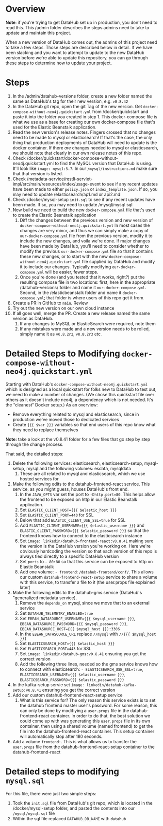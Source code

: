 # Overview

**Note**: if you're trying to get DataHub set up in production, you don't need to read this. This /admin folder describes the steps admins need to take to update and maintain this project.

When a new version of DataHub comes out, the admins of this project need to take a few steps. Those steps are described below in detail. If we have been slacking and you want to attempt to update to the new DataHub version before we're able to update this repository, you can go through these steps to determine how to update your project.

# Steps
1. In the /admin/datahub-versions folder, create a new folder named the same as DataHub's tag for their new version, e.g. `v0.8.42`
2. In the DataHub git repo, open the git Tag of the new version. Get `docker-compose-without-neo4j.quickstart.yml` from /docker/quickstart and paste it into the folder you created in step 1. This docker-compose file is what we use as a base for creating our own docker-compose file that's used for the Elastic Beanstalk application.
3. Read the new version's release notes. Fingers crossed that no changes need to be made to mysql or elasticsearch! If that's the case, the only thing that production deployments of DataHub will need to update is the docker container. If there *are* changes needed to mysql or elasticsearch, we should note that clearly in our own release notes of this repo. 
4. Check /docker/quickstart/docker-compose-without-neo4j.quickstart.yml to find the MySQL version that DataHub is using. It'll look like `image: mysql:5.7`. In our `/mysql/instructions.md` make sure that that version is listed.
5. Check /metadata-service/restli-servlet-impl/src/main/resources/index/usage-event to see if any recent updates have been made to either `policy.json` or `index_template.json`. If so, you may need to update /elasticsearch/ap1.md or api2.md
6. Check /docker/mysql-setup `init.sql` to see if any recent updates have been made. If so, you may need to update /mysql/mysql.sql
7. Now build we need to build the new `docker-compose.yml` file that's used to create the Elastic Beanstalk application
    1. Diff the changes between the previous version and new version of `docker-compose-without-neo4j.quickstart.yml` In most cases the changes are very minor, and thus we can simply make a copy of `our-docker-compose.yml` file from the previous version, modify it to include the new changes, and voila we're done. If major changes have been made by DataHub, you'll need to consider whether to modify the previous `our-docker-compose.yml` file so that it contains these new changes, or to start with the new `docker-compose-without-neo4j.quickstart.yml` file supplied by DataHub and modify it to include our changes. Typically modifying `our-docker-compose.yml` will be easier, fewer steps.
    2. Once you're done (and you tested that it works, right?) put the resulting compose file in two locations: first, here in the appropriate /datahub-versions/ folder and name it `our-docker-compose.yml`. Second, in the /elasticbeanstalk folder and name it `docker-compose.yml`; that folder is where users of this repo get it from.
8. Create a PR in GitHub to `main`. Review
9. Try out the new version on our own cloud instance
10. If all goes well, merge the PR. Create a new release named the same version as DataHub.
    1. If any changes to MySQL or ElasticSearch were required, note them
    2. If any mistakes were made and a new version needs to be rolled, simply name it as `v0.8.2r2`, `v0.8.2r3` etc.

# Detailed Steps to Modifying `docker-compose-without-neo4j.quickstart.yml`
Starting with DataHub's `docker-compose-without-neo4j.quickstart.yml` which is designed as a local quickstart for folks new to DataHub to test out, we need to make a number of changes. (We chose this quickstart file over others as it doesn't include neo4j, a dependency which is not needed. It's the "cleanest" Docker setup.) As an overview:
- Remove everything related to mysql and elasticsearch, since in production we've moved those to dedicated services
- Create `{{{ $var }}}` variables so that end users of this repo know what they need to replace themselves

**Note:** take a look at the v0.8.41 folder for a few files that go step by step through the change process.

That said, the detailed steps:
1. Delete the following services: elasticsearch, elasticsearch-setup, mysql-setup, mysql and the following volumes: esdata, mysqldata
   1. These are all related to mysql and elasticsearch, which we use hosted services for
2. Make the following edits to the datahub-frontend-react service. This service, as you might guess, houses DataHub's front end.
   1. In the `JAVA_OPTS` var set the port to `-Dhttp.port=80`. This helps allow the frontend to be exposed on http in our Elastic Beanstalk application.
   2. Set `ELASTIC_CLIENT_HOST={{{ $elastic_host }}}` 
   3. Set `ELASTIC_CLIENT_PORT=443` for SSL
   4. Below that add `ELASTIC_CLIENT_USE_SSL=true` for SSL
   5. Add `ELASTIC_CLIENT_USERNAME={{{ $elastic_username }}}` and `ELASTIC_CLIENT_PASSWORD={{{ $elastic_password }}}` so that the frontend knows how to connect to the elasticsearch instance
   6. Set `image: linkedin/datahub-frontend-react:v0.8.41` making sure the version is the DataHub version you're working on. Here we're obviously hardcoding the version so that each version of this repo is always tied directly to a specific DataHub version
   7. Set `ports` to `- 80:80` so that this service can be exposed to http on Elastic Beanstalk
   8. Add one volume: `- frontend:/datahub-frontend/conf/`. This allows our custom `datahub-frontend-react-setup` service to share a volume with this service, to transfer a file to it (the user.props file explained later)
3. Make the following edits to the datahub-gms service (DataHub's "generalized metadata service).
   1. Remove the `depends_on` mysql, since we move that to an external service
   2. Set `DATAHUB_TELEMETRY_ENABLED=true`
   3. Set `EBEAN_DATASOURCE_USERNAME={{{ $mysql_username }}}`, `EBEAN_DATASOURCE_PASSWORD={{{ $mysql_password }}}`, `EBEAN_DATASOURCE_HOST={{{ $mysql_host }}}:3306`
   4. In the `EBEAN_DATASOURCE_URL` replace `//mysql` with `//{{{ $mysql_host }}}`
   5. Set `ELASTICSEARCH_HOST={{{ $elastic_host }}}`
   6. Set `ELASTICSEARCH_PORT=443` for SSL
   7. Set `image: linkedin/datahub-gms:v0.8.41` ensuring you get the correct version
   8. Add the following three lines, needed so the gms service knows how to connect with elasticsearch: `- ELASTICSEARCH_USE_SSL=true`, `ELASTICSEARCH_USERNAME={{{ $elastic_username }}}`, `ELASTICSEARCH_PASSWORD={{{ $elastic_password }}}`
4. In the kafka-setup servie set `image: linkedin/datahub-kafka-setup:v0.8.41` ensuring you get the correct version
5. Add our custom datahub-frontend-react-setup service
   1. What is this service for? The only reason this service exists is to set the datahub frontend master user's password. For some reason, this can only be done by modifiying a `user.props` file in the datahub-frontend-react container. In order to do that, the best solution we could come up with was generating this `user.props` file in its own container, then using a shared volume (named frontend) to get the file into the datahub-frontend-react container. This setup container will automatically stop after 180 seconds.
6. Add a volume `frontend:`. This is what allows us to transfer the `user.props` file from the datahub-frontend-react-setup container to the datahub-frontend-react

# Detailed steps to modifying `mysql.sql`

For this file, there were just two simple steps:
1. Took the `init.sql` file from DataHub's git repo, which is located in the /docker/mysql-setup folder, and pasted the contents into our `/mysql/mysql.sql` file
2. Within the sql file replaced `DATAHUB_DB_NAME` with `datahub`


